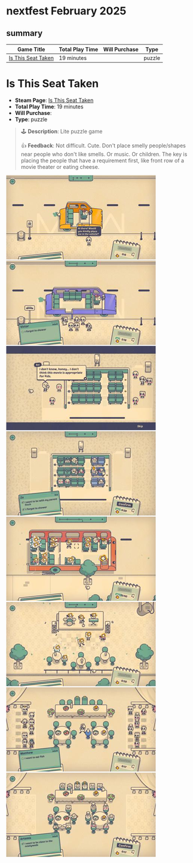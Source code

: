 # nextfest February 2025
## summary

| Game Title                                                            | Total Play Time | Will Purchase | Type                                        |
|-----------------------------------------------------------------------|-----------------|---------------|---------------------------------------------|
| [Is This Seat Taken](#is-this-seat-taken)                 | 19 minutes      |               | puzzle                                      |

# Is This Seat Taken

- **Steam Page**: [Is This Seat Taken](https://store.steampowered.com/app/3035120/Is_This_Seat_Taken/)
- **Total Play Time**: 19 minutes
- **Will Purchase**: 
- **Type**: puzzle

> 🕹️ **Description**: Lite puzzle game
> 
> 👍 **Feedback**: Not difficult. Cute. Don't place smelly people/shapes near people who don't like smells. Or music. Or children. The key is placing the people that have a requirement first, like front row of a movie theater or eating cheese. 

[![Thumbnail](img/thumbnails/20250228172715_1.jpg)](img/2025_feb/seat_taken/20250228172715_1.jpg)
[![Thumbnail](img/thumbnails/20250228172938_1.jpg)](img/2025_feb/seat_taken/20250228172938_1.jpg)
[![Thumbnail](img/thumbnails/20250228173123_1.jpg)](img/2025_feb/seat_taken/20250228173123_1.jpg)
[![Thumbnail](img/thumbnails/20250228173341_1.jpg)](img/2025_feb/seat_taken/20250228173341_1.jpg)
[![Thumbnail](img/thumbnails/20250228173838_1.jpg)](img/2025_feb/seat_taken/20250228173838_1.jpg)
[![Thumbnail](img/thumbnails/20250228174027_1.jpg)](img/2025_feb/seat_taken/20250228174027_1.jpg)
[![Thumbnail](img/thumbnails/20250228174328_1.jpg)](img/2025_feb/seat_taken/20250228174328_1.jpg)
[![Thumbnail](img/thumbnails/20250228174523_1.jpg)](img/2025_feb/seat_taken/20250228174523_1.jpg)